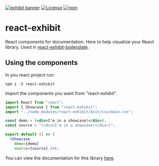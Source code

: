 [![exhibit banner](https://raw.githubusercontent.com/au-re/react-exhibit/gh-pages/static/media/exhibit.png)](https://au-re.github.io/react-exhibit/)
[![License](https://img.shields.io/packagist/l/doctrine/orm.svg?style=flat-square)](https://github.com/au-re/react-exhibit/blob/master/LICENSE)
[![npm](https://img.shields.io/npm/v/npm.svg?style=flat-square)](https://www.npmjs.com/package/react-exhibit)

# react-exhibit

React components for documentation. Here to help visualize your React library.
Used in [react-exhibit-boilerplate](https://github.com/au-re/react-exhibit-boilerplate).

## Using the components

In you react project run:

```shell
npm i -S react-exhibit
```

Import the components you want from "react-exhibit".

```jsx
import React from "react";
import { Showcase } from "react-exhibit";
import "../node_modules/react-exhibit/dist/css/main.css";

const demo = (<div>I'm in a showcase!</div>);
const source = "(<div>I'm in a showcase!</div>)";

export default () => (
  <Showcase
    demo={demo}
    source={source} />);
```

You can view the documentation for this library [here](https://au-re.github.io/react-exhibit/).
